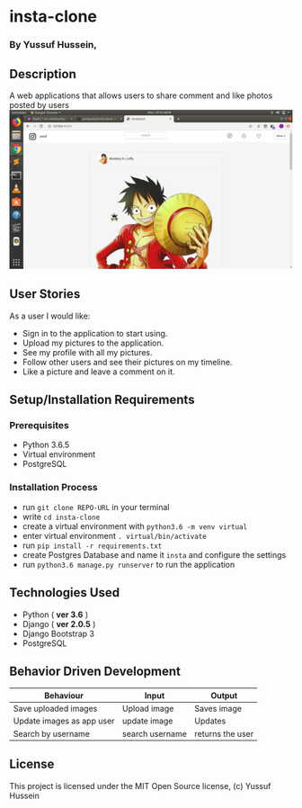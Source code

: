 # insta-clone

### By **Yussuf Hussein**, 


## Description

A web applications that allows users to share comment and like photos posted by users
<img src="/media/photos/6.png">

## User Stories
As a user I would like:
* Sign in to the application to start using.
* Upload my pictures to the application.
* See my profile with all my pictures.
* Follow other users and see their pictures on my timeline.
* Like a picture and leave a comment on it.


## Setup/Installation Requirements

### Prerequisites
* Python 3.6.5
* Virtual environment
* PostgreSQL


### Installation Process
* run `git clone REPO-URL` in your terminal
* write `cd insta-clone`
* create a virtual environment with `python3.6 -m venv virtual`
* enter virtual environment `. virtual/bin/activate`
* run `pip install -r requirements.txt`
* create Postgres Database and name it `insta` and configure the settings
* run `python3.6 manage.py runserver` to run the application



## Technologies Used
- Python ( **ver 3.6** )
- Django ( **ver 2.0.5** )
- Django Bootstrap 3
- PostgreSQL

## Behavior Driven Development

| Behaviour| Input | Output |
| ------------- | ----------------- | ------------------ |
| Save uploaded images | Upload image | Saves image |
| Update images as app user | update image  | Updates |
| Search by username| search username | returns the user |


## License

This project is licensed under the MIT Open Source license, (c) Yussuf Hussein



